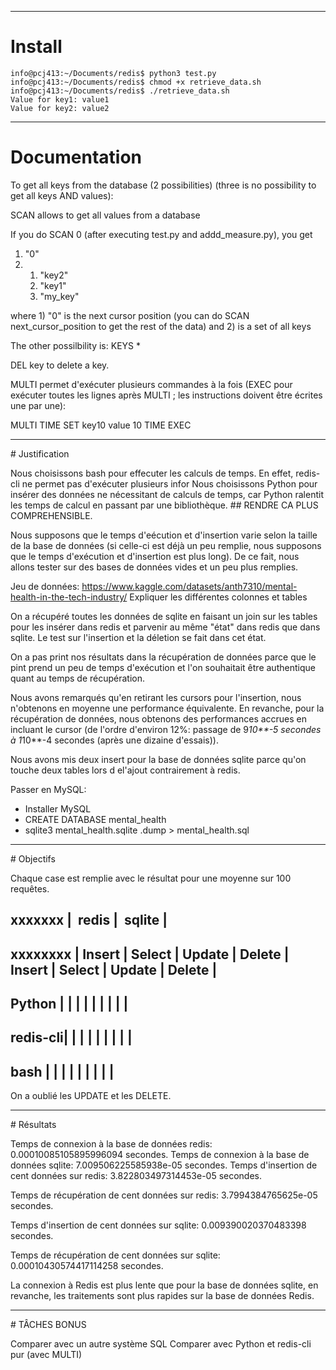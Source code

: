 ----------------------------------------------------------
# Install

```
info@pcj413:~/Documents/redis$ python3 test.py
info@pcj413:~/Documents/redis$ chmod +x retrieve_data.sh
info@pcj413:~/Documents/redis$ ./retrieve_data.sh
Value for key1: value1
Value for key2: value2
```

---------------------------------------------------------
# Documentation

To get all keys from the database (2 possibilities) (three is no possibility to get all keys AND values):

SCAN allows to get all values from a database

If you do SCAN 0 (after executing test.py and addd_measure.py), you get

1) "0"
2) 1) "key2"
   2) "key1"
   3) "my_key"

where 1) "0"
is the next cursor position (you can do SCAN next_cursor_position to get the rest of the data)
and 2) is a set of all keys


The other possilbility is:
KEYS *

DEL key to delete a key.

MULTI permet d'exécuter plusieurs commandes à la fois (EXEC pour exécuter toutes les lignes après MULTI ; les instructions doivent être écrites une par une):

MULTI
TIME
SET key10 value 10
TIME
EXEC

-------------------------------------------------------
# Justification

Nous choisissons bash pour effecuter les calculs de temps. En effet, redis-cli ne permet pas d'exécuter plusieurs infor
Nous choisissons Python pour insérer des données ne nécessitant de calculs de temps, car Python ralentit les temps de calcul en passant par une bibliothèque. ## RENDRE CA PLUS COMPREHENSIBLE.

Nous supposons que le temps d'eécution et d'insertion varie selon la taille de la base de données (si celle-ci est déjà un peu remplie, nous supposons que le temps d'exécution et d'insertion est plus long). De ce fait, nous allons tester sur des bases de données vides et un peu plus remplies.

Jeu de données: https://www.kaggle.com/datasets/anth7310/mental-health-in-the-tech-industry/
Expliquer les différentes colonnes et tables

On a récupéré toutes les données de sqlite en faisant un join sur les tables pour les insérer dans redis et parvenir au même "état" dans redis que dans sqlite. Le test sur l'insertion et la déletion se fait dans cet état.

On a pas print nos résultats dans la récupération de données parce que le pint prend un peu de temps d'exécution et l'on souhaitait être authentique quant au temps de récupération.

Nous avons remarqués qu'en retirant les cursors pour l'insertion, nous n'obtenons en moyenne une performance équivalente. En revanche, pour la récupération de données, nous obtenons des performances accrues en incluant le cursor (de l'ordre d'environ 12%: passage de 9*10**-5 secondes à 1*10**-4 secondes (après une dizaine d'essais)).

Nous avons mis deux insert pour la base de données sqlite parce qu'on touche deux tables lors d el'ajout contrairement à redis.

Passer en MySQL:
- Installer MySQL
- CREATE DATABASE mental_health
- sqlite3 mental_health.sqlite .dump > mental_health.sql

---------------------------------------------------------

# Objectifs

Chaque case est remplie avec le résultat pour une moyenne sur 100 requêtes.

xxxxxxx |                 redis              |                sqlite             |
----------------------------------------------------------------------------------
xxxxxxxx | Insert | Select | Update | Delete | Insert | Select | Update | Delete |
----------------------------------------------------------------------------------
Python   |        |        |        |        |        |        |        |        |
----------------------------------------------------------------------------------
redis-cli|        |        |        |        |        |        |        |        |
----------------------------------------------------------------------------------
bash     |        |        |        |        |        |        |        |        |
----------------------------------------------------------------------------------

On a oublié les UPDATE et les DELETE.

--------------------------------------------------------

# Résultats

Temps de connexion à la base de données redis:
0.00010085105895996094 secondes.
Temps de connexion à la base de données sqlite:
7.009506225585938e-05 secondes.
Temps d'insertion de cent données sur redis:
3.822803497314453e-05 secondes.

Temps de récupération de cent données sur redis:
3.7994384765625e-05 secondes.

Temps d'insertion de cent données sur sqlite:
0.009390020370483398 secondes.

Temps de récupération de cent données sur sqlite:
0.00010430574417114258 secondes.

La connexion à Redis est plus lente que pour la base de données sqlite, en revanche, les traitements sont plus rapides sur la base de données Redis.


--------------------------------------------------------
# TÂCHES BONUS

Comparer avec un autre système SQL
Comparer avec Python et redis-cli pur (avec MULTI)
